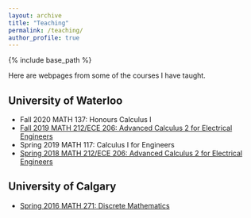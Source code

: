```yaml
---
layout: archive
title: "Teaching"
permalink: /teaching/
author_profile: true
---
```


{% include base_path %}

Here are webpages from some of the courses I have taught.

## University of Waterloo
  - Fall 2020 MATH 137: Honours Calculus I
  - [Fall 2019 MATH 212/ECE 206: Advanced Calculus 2 for Electrical Engineers](teaching/ece206_2019/ECE206.html)
  - Spring 2019 MATH 117: Calculus I for Engineers
  - [Spring 2018 MATH 212/ECE 206: Advanced Calculus 2 for Electrical Engineers](teaching/ece206/ECE206.html)


## University of Calgary
  - [Spring 2016 MATH 271: Discrete Mathematics](271/)
